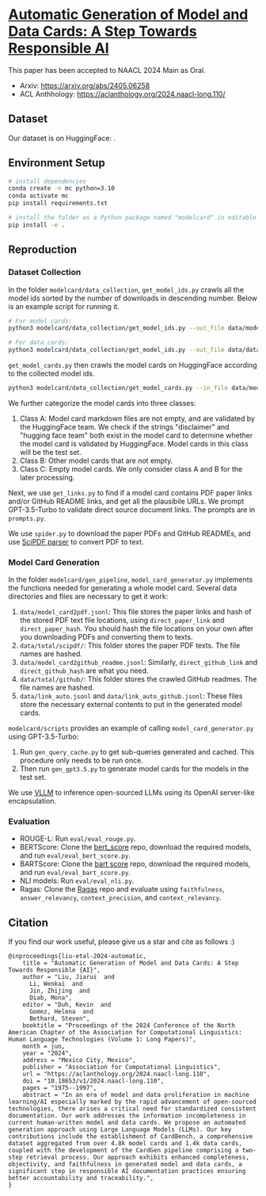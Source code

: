 # [Automatic Generation of Model and Data Cards: A Step Towards Responsible AI](https://arxiv.org/abs/2405.06258)

This paper has been accepted to NAACL 2024 Main as Oral.
- Arxiv: https://arxiv.org/abs/2405.06258
- ACL Anthhology: https://aclanthology.org/2024.naacl-long.110/

## Dataset

Our dataset is on HuggingFace: .

## Environment Setup

```bash
# install dependencies
conda create -n mc python=3.10
conda activate mc
pip install requirements.txt

# install the folder as a Python package named "modelcard" in editable mode
pip install -e .
```

## Reproduction

### Dataset Collection

In the folder `modelcard/data_collection`, `get_model_ids.py` crawls all the model ids sorted by the number of downloads in descending number. Below is an example script for running it.

```bash
# For model cards:
python3 modelcard/data_collection/get_model_ids.py --out_file data/model_info.jsonl --type model --start_idx 0 --end_idx 50

# For data cards:
python3 modelcard/data_collection/get_model_ids.py --out_file data/dataset_info.jsonl --type dataset --start_idx 0 --end_idx 50
```

`get_model_cards.py` then crawls the model cards on HuggingFace according to the collected model ids.

```bash
python3 modelcard/data_collection/get_model_cards.py --in_file data/model_info.jsonl --out_dir data/model_cards/ 
```

We further categorize the model cards into three classes:
1. Class A: Model card markdown files are not empty, and are validated by the HuggingFace team. We check if the strings "disclaimer" and "hugging face team" both exist in the model card to determine whether the model card is validated by HuggingFace. Model cards in this class will be the test set.
2. Class B: Other model cards that are not empty.
3. Class C: Empty model cards. We only consider class A and B for the later processing.

Next, we use `get_links.py` to find if a model card contains PDF paper links and/or GitHub README links, and get all the plausibile URLs. We prompt GPT-3.5-Turbo to validate direct source document links. The prompts are in `prompts.py`.

We use `spider.py` to download the paper PDFs and GitHub READMEs, and use [SciPDF parser](https://github.com/titipata/scipdf_parser) to convert PDF to text.

### Model Card Generation

In the folder `modelcard/gen_pipeline`, `model_card_generator.py` implements the functions needed for generating a whole model card. Several data directories and files are necessary to get it work:
1. `data/model_card2pdf.jsonl`: This file stores the paper links and hash of the stored PDF text file locations, using `direct_paper_link` and `direct_paper_hash`. You should hash the file locations on your own after you downloading PDFs and converting them to texts.
2. `data/total/scipdf/`: This folder stores the paper PDF texts. The file names are hashed.
3. `data/model_card2github_readme.jsonl`: Similarly, `direct_github_link` and `direct_github_hash` are what you need.
4. `data/total/github/`: This folder stores the crawled GitHub readmes. The file names are hashed.
5. `data/link_auto.jsonl` and `data/link_auto_github.jsonl`: These files store the necessary external contents to put in the generated model cards.

`modelcard/scripts` provides an example of calling `model_card_generator.py` using GPT-3.5-Turbo:
1. Run `gen_query_cache.py` to get sub-queries generated and cached. This procedure only needs to be run once.
2. Then run `gen_gpt3.5.py` to generate model cards for the models in the test set.

We use [VLLM](https://docs.vllm.ai/en/latest/getting_started/quickstart.html) to inference open-sourced LLMs using its OpenAI server-like encapsulation.

### Evaluation

- ROUGE-L: Run `eval/eval_rouge.py`.
- BERTScore: Clone the [bert_score](https://github.com/Tiiiger/bert_score) repo, download the required models, and run `eval/eval_bert_score.py`.
- BARTScore: Clone the [bart score](https://github.com/neulab/BARTScore) repo, download the required models, and run `eval/eval_bart_score.py`.
- NLI models: Run `eval/eval_nli.py`.
- Ragas: Clone the [Ragas](https://github.com/explodinggradients/ragas) repo and evaluate using `faithfulness`, `answer_relevancy`, `context_precision`, and `context_relevancy`.

## Citation

If you find our work useful, please give us a star and cite as follows :)

```
@inproceedings{liu-etal-2024-automatic,
    title = "Automatic Generation of Model and Data Cards: A Step Towards Responsible {AI}",
    author = "Liu, Jiarui  and
      Li, Wenkai  and
      Jin, Zhijing  and
      Diab, Mona",
    editor = "Duh, Kevin  and
      Gomez, Helena  and
      Bethard, Steven",
    booktitle = "Proceedings of the 2024 Conference of the North American Chapter of the Association for Computational Linguistics: Human Language Technologies (Volume 1: Long Papers)",
    month = jun,
    year = "2024",
    address = "Mexico City, Mexico",
    publisher = "Association for Computational Linguistics",
    url = "https://aclanthology.org/2024.naacl-long.110",
    doi = "10.18653/v1/2024.naacl-long.110",
    pages = "1975--1997",
    abstract = "In an era of model and data proliferation in machine learning/AI especially marked by the rapid advancement of open-sourced technologies, there arises a critical need for standardized consistent documentation. Our work addresses the information incompleteness in current human-written model and data cards. We propose an automated generation approach using Large Language Models (LLMs). Our key contributions include the establishment of CardBench, a comprehensive dataset aggregated from over 4.8k model cards and 1.4k data cards, coupled with the development of the CardGen pipeline comprising a two-step retrieval process. Our approach exhibits enhanced completeness, objectivity, and faithfulness in generated model and data cards, a significant step in responsible AI documentation practices ensuring better accountability and traceability.",
}
```